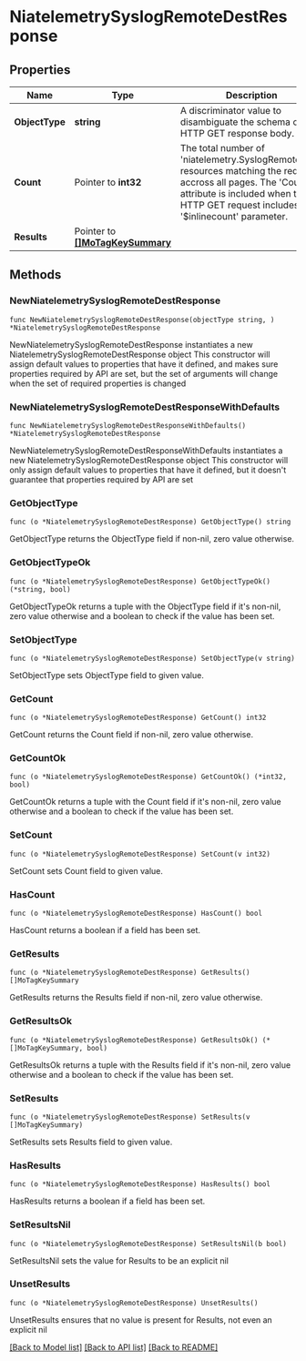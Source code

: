 # NiatelemetrySyslogRemoteDestResponse

## Properties

Name | Type | Description | Notes
------------ | ------------- | ------------- | -------------
**ObjectType** | **string** | A discriminator value to disambiguate the schema of a HTTP GET response body. | 
**Count** | Pointer to **int32** | The total number of &#39;niatelemetry.SyslogRemoteDest&#39; resources matching the request, accross all pages. The &#39;Count&#39; attribute is included when the HTTP GET request includes the &#39;$inlinecount&#39; parameter. | [optional] 
**Results** | Pointer to [**[]MoTagKeySummary**](MoTagKeySummary.md) |  | [optional] 

## Methods

### NewNiatelemetrySyslogRemoteDestResponse

`func NewNiatelemetrySyslogRemoteDestResponse(objectType string, ) *NiatelemetrySyslogRemoteDestResponse`

NewNiatelemetrySyslogRemoteDestResponse instantiates a new NiatelemetrySyslogRemoteDestResponse object
This constructor will assign default values to properties that have it defined,
and makes sure properties required by API are set, but the set of arguments
will change when the set of required properties is changed

### NewNiatelemetrySyslogRemoteDestResponseWithDefaults

`func NewNiatelemetrySyslogRemoteDestResponseWithDefaults() *NiatelemetrySyslogRemoteDestResponse`

NewNiatelemetrySyslogRemoteDestResponseWithDefaults instantiates a new NiatelemetrySyslogRemoteDestResponse object
This constructor will only assign default values to properties that have it defined,
but it doesn't guarantee that properties required by API are set

### GetObjectType

`func (o *NiatelemetrySyslogRemoteDestResponse) GetObjectType() string`

GetObjectType returns the ObjectType field if non-nil, zero value otherwise.

### GetObjectTypeOk

`func (o *NiatelemetrySyslogRemoteDestResponse) GetObjectTypeOk() (*string, bool)`

GetObjectTypeOk returns a tuple with the ObjectType field if it's non-nil, zero value otherwise
and a boolean to check if the value has been set.

### SetObjectType

`func (o *NiatelemetrySyslogRemoteDestResponse) SetObjectType(v string)`

SetObjectType sets ObjectType field to given value.


### GetCount

`func (o *NiatelemetrySyslogRemoteDestResponse) GetCount() int32`

GetCount returns the Count field if non-nil, zero value otherwise.

### GetCountOk

`func (o *NiatelemetrySyslogRemoteDestResponse) GetCountOk() (*int32, bool)`

GetCountOk returns a tuple with the Count field if it's non-nil, zero value otherwise
and a boolean to check if the value has been set.

### SetCount

`func (o *NiatelemetrySyslogRemoteDestResponse) SetCount(v int32)`

SetCount sets Count field to given value.

### HasCount

`func (o *NiatelemetrySyslogRemoteDestResponse) HasCount() bool`

HasCount returns a boolean if a field has been set.

### GetResults

`func (o *NiatelemetrySyslogRemoteDestResponse) GetResults() []MoTagKeySummary`

GetResults returns the Results field if non-nil, zero value otherwise.

### GetResultsOk

`func (o *NiatelemetrySyslogRemoteDestResponse) GetResultsOk() (*[]MoTagKeySummary, bool)`

GetResultsOk returns a tuple with the Results field if it's non-nil, zero value otherwise
and a boolean to check if the value has been set.

### SetResults

`func (o *NiatelemetrySyslogRemoteDestResponse) SetResults(v []MoTagKeySummary)`

SetResults sets Results field to given value.

### HasResults

`func (o *NiatelemetrySyslogRemoteDestResponse) HasResults() bool`

HasResults returns a boolean if a field has been set.

### SetResultsNil

`func (o *NiatelemetrySyslogRemoteDestResponse) SetResultsNil(b bool)`

 SetResultsNil sets the value for Results to be an explicit nil

### UnsetResults
`func (o *NiatelemetrySyslogRemoteDestResponse) UnsetResults()`

UnsetResults ensures that no value is present for Results, not even an explicit nil

[[Back to Model list]](../README.md#documentation-for-models) [[Back to API list]](../README.md#documentation-for-api-endpoints) [[Back to README]](../README.md)


